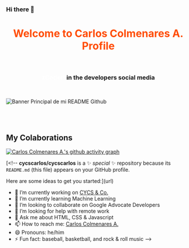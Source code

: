 ### Hi there 👋

<div style="text-align: center"><h1 style="color: #ff4c00">Welcome to Carlos Colmenares A. Profile </div>
<br>

<div style="text-align: center"><h3><span style="color:#fff">zCoder! </span>in the developers social media</div>

<br>

![Banner Principal de mi README Github](banner4.jpg "Carlos Colmenares A. - ¡zCoder!")

<br>
<br>

## My Colaborations

[![Carlos Colmenares A.'s github activity graph](https://activity-graph.herokuapp.com/graph?username=cycscarlos&theme=react-dark)](https://github.com/cycscarlos/github-readme-activity-graph)

[<!--
**cycscarlos/cycscarlos** is a ✨ _special_ ✨ repository because its `README.md` (this file) appears on your GitHub profile.

Here are some ideas to get you started:](url)

- 🔭 I’m currently working on [CYCS & Co.](https://cycs.netlify.app "CYCS Ingeniería e Instalaciones's website")
- 🌱 I’m currently learning Machine Learning
- 👯 I’m looking to collaborate on Google Advocate Developers
- 🤔 I’m looking for help with remote work
- 💬 Ask me about HTML, CSS & Javascript
- 📫 How to reach me: [Carlos Colmenares A.](https://carlos-colmenares-a.netlify.app "Carlos Colmenares A.'s profile")
- 😄 Pronouns: he/him
- ⚡ Fun fact: baseball, basketball, and rock & roll music 
-->

